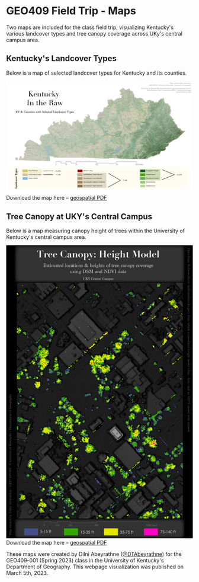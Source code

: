 # GEO409 Field Trip - Maps
Two maps are included for the class field trip, visualizing Kentucky's various landcover types and tree canopy coverage across UKy's central campus area.

## Kentucky's Landcover Types
Below is a map of selected landcover types for Kentucky and its counties. 

![Kentucky Counties](M4_landcover_map.jpg)   
Download the map here – [geospatial PDF](M4_KY_landcover2.pdf)

## Tree Canopy at UKY's Central Campus
Below is a map measuring canopy height of trees within the University of Kentucky's central campus area.

![UKy Campus canopy model](M4_trees_map.jpg)   
Download the map here – [geospatial PDF](M4_UKY_trees2.pdf)

These maps were created by Dilni Abeyrathne ([@DTAbeyrathne](https://github.com/DTAbeyrathne)) for the GEO409-001 (Spring 2023) class in the University of Kentucky's Department of Geography. This webpage visualization was published on March 5th, 2023.

